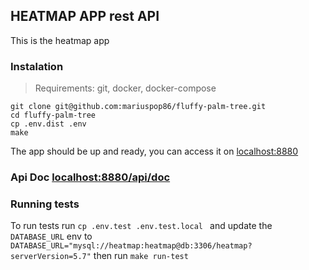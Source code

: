## HEATMAP APP rest API
This is the heatmap app
### Instalation
> Requirements: git, docker, docker-compose

```
git clone git@github.com:mariuspop86/fluffy-palm-tree.git
cd fluffy-palm-tree
cp .env.dist .env
make
```
The app should be up and ready, you can access it on [localhost:8880](http://localhost:8880/api/doc)

### Api Doc [localhost:8880/api/doc](http://localhost:8880/api/doc)

### Running tests

To run tests run 
`cp .env.test .env.test.local
` and update the `DATABASE_URL` env to 
`DATABASE_URL="mysql://heatmap:heatmap@db:3306/heatmap?serverVersion=5.7"`
then run `make run-test`

